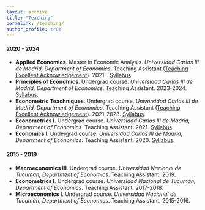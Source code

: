 ```yaml
---
layout: archive
title: "Teaching"
permalink: /teaching/
author_profile: true
---
```


#### 2020 - 2024 

+ **Applied Economics**. Master in Economic Analysis. *Universidad Carlos III de Madrid, Department of Economics*. Teaching Assistant ([Teaching Excellent Acknowledgement](https://drive.google.com/file/d/1KZLM9i2-YXi-z7HnlcyZqqOr6HwjjxGY/view?usp=sharing)). 2021-. [Syllabus](https://drive.google.com/file/d/1Gj8pe0lXKzEIRGXd8bGn1rG157hSr3tP/view?usp=sharing).
+  **Principles of Economics**. Undergrad course. *Universidad Carlos III de Madrid, Department of Economics*. Teaching Assistant. 2023-2024. [Syllabus](https://drive.google.com/file/d/1QOItUqiuhLNznWt_v_sOiQtAW39PJtbH/view?usp=sharing).
+ **Econometric Teachniques**. Undergrad course. *Universidad Carlos III de Madrid, Department of Economics*. Teaching Assistant ([Teaching Excellent Acknowledgement](https://drive.google.com/file/d/1xXSY8gTjb1UWqpZUVoPN7ZfgS7Nr9XMM/view?usp=sharing)). 2021-2023. [Syllabus](https://drive.google.com/file/d/1CUfSM_WYj35qjoLYzakwv1bK0gWXSf50/view?usp=sharing).
+ **Econometrics I**. Undergrad course. *Universidad Carlos III de Madrid, Department of Economics*. Teaching Assistant. 2021. [Syllabus](https://drive.google.com/file/d/1TfRZ6jdRmyOEbv7OlZedj8hrW3DfiVi6/view?usp=sharing) 
+ **Economics I**. Undergrad course. *Universidad Carlos III de Madrid, Department of Economics*. Teaching Assistant. 2020. [Syllabus](https://drive.google.com/file/d/1xj60_mGMbYZEvqobRgHj_FC82oCV4m7n/view?usp=sharing). 

#### 2015 - 2019 

+ **Macroeconomics III**. Undergrad course. *Universidad Nacional de Tucumán, Department of Economics*. Teaching Assistant. 2019. 
+ **Econometrics I**. Undergrad course. *Universidad Nacional de Tucumán, Department of Economics*. Teaching Assistant. 2017-2018. 
+ **Microeconomics I**. Undergrad course. *Universidad Nacional de Tucumán, Department of Economics*. Teaching Assistant. 2015-2016. 

